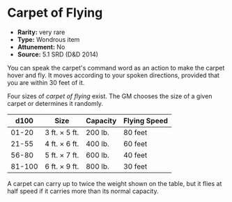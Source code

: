 
# Carpet of Flying

* **Rarity:** very rare
* **Type:** Wondrous item
* **Attunement:** No
* **Source:** 5.1 SRD (D&D 2014)


You can speak the carpet's command word as an action to make the carpet hover and fly. It moves according to your spoken directions, provided that you are within 30 feet of it.

Four sizes of _carpet of flying_ exist. The GM chooses the size of a given carpet or determines it randomly.

| d100   | Size          | Capacity | Flying Speed |
|--------|---------------|----------|--------------|
| 01-20  | 3 ft. × 5 ft. | 200 lb.  | 80 feet      |
| 21-55  | 4 ft. × 6 ft. | 400 lb.  | 60 feet      |
| 56-80  | 5 ft. × 7 ft. | 600 lb.  | 40 feet      |
| 81-100 | 6 ft. × 9 ft. | 800 lb.  | 30 feet      |

A carpet can carry up to twice the weight shown on the table, but it flies at half speed if it carries more than its normal capacity.

